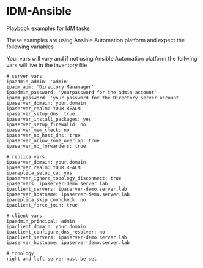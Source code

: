 # IDM-Ansible
Playbook examples for IdM tasks

These examples are using Ansible Automation platform and expect the following variables

Your vars will vary and if not using Ansible Automation platform the follwing vars will live in the inventory file
```
# server vars
ipaadmin_admin: 'admin'
ipadm_adm: 'Directory Mananager'
ipaadmin_password: 'yourpassword for the admin account'
ipadm_password: 'your password for the Directory Server account'
ipaserver_domain: your.domain
ipaserver_realm: YOUR.REALM
ipaserver_setup_dns: true
ipaserver_install_packages: yes
ipaserver_setup_firewalld: no   
ipaserver_mem_check: no
ipaserver_no_host_dns: true
ipaserver_allow_zone_overlap: true
ipaserver_no_forwarders: true

# replica vars
ipaserver_domain: your.domain
ipaserver_realm: YOUR.REALM
ipareplica_setup_ca: yes
ipaserver_ignore_topology_disconnect: true
ipaservers: ipaserver-demo.server.lab
ipaclient_servers: ipaserver-demo.server.lab
ipaserver_hostname: ipaserver-demo.server.lab
ipareplica_skip_conncheck: no
ipaclient_force_join: true

# client vars
ipaadmin_principal: admin
ipaclient_domain: your.domain
ipaclient_configure_dns_resolver: no
ipaclient_servers: ipaserver-demo.server.lab
ipaserver_hostname: ipaserver-demo.server.lab

# topology
right and left server must be set

```
